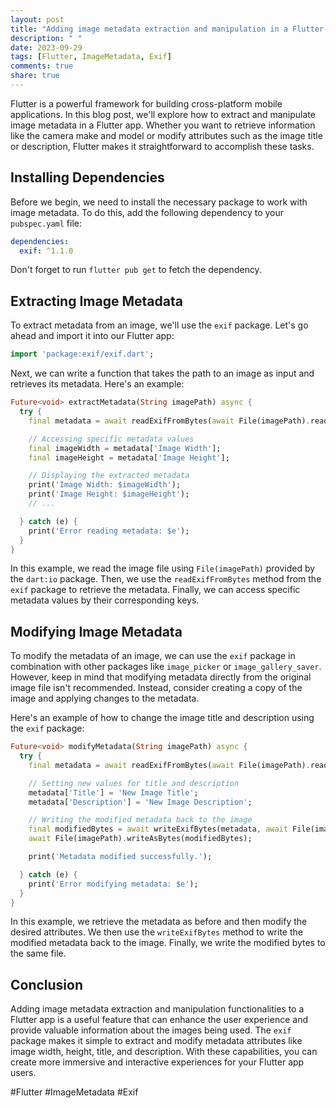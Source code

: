 ```yaml
---
layout: post
title: "Adding image metadata extraction and manipulation in a Flutter app"
description: " "
date: 2023-09-29
tags: [Flutter, ImageMetadata, Exif]
comments: true
share: true
---
```


Flutter is a powerful framework for building cross-platform mobile applications. In this blog post, we'll explore how to extract and manipulate image metadata in a Flutter app. Whether you want to retrieve information like the camera make and model or modify attributes such as the image title or description, Flutter makes it straightforward to accomplish these tasks.

## Installing Dependencies

Before we begin, we need to install the necessary package to work with image metadata. To do this, add the following dependency to your `pubspec.yaml` file:

```yaml
dependencies:
  exif: ^1.1.0
```

Don't forget to run `flutter pub get` to fetch the dependency.

## Extracting Image Metadata

To extract metadata from an image, we'll use the `exif` package. Let's go ahead and import it into our Flutter app:

```dart
import 'package:exif/exif.dart';
```

Next, we can write a function that takes the path to an image as input and retrieves its metadata. Here's an example:

```dart
Future<void> extractMetadata(String imagePath) async {
  try {
    final metadata = await readExifFromBytes(await File(imagePath).readAsBytes());

    // Accessing specific metadata values
    final imageWidth = metadata['Image Width'];
    final imageHeight = metadata['Image Height'];

    // Displaying the extracted metadata
    print('Image Width: $imageWidth');
    print('Image Height: $imageHeight');
    // ...

  } catch (e) {
    print('Error reading metadata: $e');
  }
}
```

In this example, we read the image file using `File(imagePath)` provided by the `dart:io` package. Then, we use the `readExifFromBytes` method from the `exif` package to retrieve the metadata. Finally, we can access specific metadata values by their corresponding keys.

## Modifying Image Metadata

To modify the metadata of an image, we can use the `exif` package in combination with other packages like `image_picker` or `image_gallery_saver`. However, keep in mind that modifying metadata directly from the original image file isn't recommended. Instead, consider creating a copy of the image and applying changes to the metadata.

Here's an example of how to change the image title and description using the `exif` package:

```dart
Future<void> modifyMetadata(String imagePath) async {
  try {
    final metadata = await readExifFromBytes(await File(imagePath).readAsBytes());

    // Setting new values for title and description
    metadata['Title'] = 'New Image Title';
    metadata['Description'] = 'New Image Description';

    // Writing the modified metadata back to the image
    final modifiedBytes = await writeExifBytes(metadata, await File(imagePath).readAsBytes());
    await File(imagePath).writeAsBytes(modifiedBytes);

    print('Metadata modified successfully.');

  } catch (e) {
    print('Error modifying metadata: $e');
  }
}
```

In this example, we retrieve the metadata as before and then modify the desired attributes. We then use the `writeExifBytes` method to write the modified metadata back to the image. Finally, we write the modified bytes to the same file.

## Conclusion

Adding image metadata extraction and manipulation functionalities to a Flutter app is a useful feature that can enhance the user experience and provide valuable information about the images being used. The `exif` package makes it simple to extract and modify metadata attributes like image width, height, title, and description. With these capabilities, you can create more immersive and interactive experiences for your Flutter app users.

#Flutter #ImageMetadata #Exif